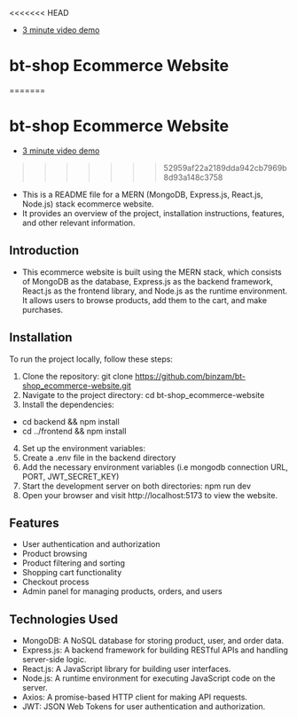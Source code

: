 <<<<<<< HEAD
* [3 minute video demo](https://youtu.be/CMB2ISPjF-o)
# bt-shop Ecommerce Website
=======
# bt-shop Ecommerce Website
* [3 minute video demo](https://youtu.be/sR9aLP8_ovU)
>>>>>>> 52959af22a2189dda942cb7969b8d93a148c3758
- This is a README file for a MERN (MongoDB, Express.js, React.js, Node.js) stack ecommerce website.
- It provides an overview of the project, installation instructions, features, and other relevant information.

## Introduction

- This ecommerce website is built using the MERN stack, which consists of MongoDB as the database,
  Express.js as the backend framework, React.js as the frontend library, and Node.js as the runtime
  environment. It allows users to browse products, add them to the cart, and make purchases.

## Installation

To run the project locally, follow these steps:

1. Clone the repository: git clone https://github.com/binzam/bt-shop_ecommerce-website.git
2. Navigate to the project directory: cd bt-shop_ecommerce-website
3. Install the dependencies:

- cd backend && npm install
- cd ../frontend && npm install

4. Set up the environment variables:
5. Create a .env file in the backend directory
6. Add the necessary environment variables (i.e mongodb connection URL, PORT, JWT_SECRET_KEY)
7. Start the development server on both directories: npm run dev
8. Open your browser and visit http://localhost:5173 to view the website.

## Features

- User authentication and authorization
- Product browsing
- Product filtering and sorting
- Shopping cart functionality
- Checkout process
- Admin panel for managing products, orders, and users

## Technologies Used

- MongoDB: A NoSQL database for storing product, user, and order data.
- Express.js: A backend framework for building RESTful APIs and handling server-side logic.
- React.js: A JavaScript library for building user interfaces.
- Node.js: A runtime environment for executing JavaScript code on the server.
- Axios: A promise-based HTTP client for making API requests.
- JWT: JSON Web Tokens for user authentication and authorization.
